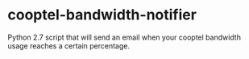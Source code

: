 cooptel-bandwidth-notifier
==========================

Python 2.7 script that will send an email when your cooptel bandwidth usage reaches a certain percentage.
